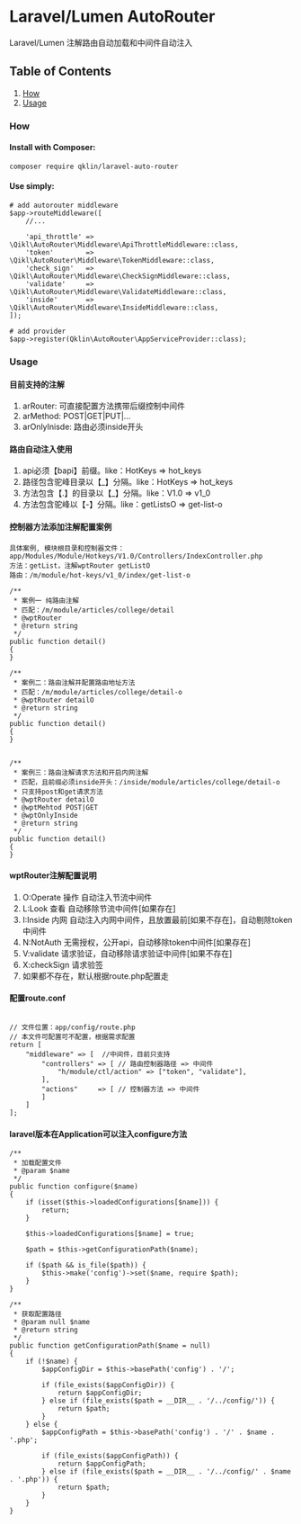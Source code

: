 # Laravel/Lumen AutoRouter
Laravel/Lumen 注解路由自动加载和中间件自动注入

## Table of Contents

1. [How](#how)
1. [Usage](#Usage)

### How

#### Install with Composer:

```
composer require qklin/laravel-auto-router
```

#### Use simply:

```
# add autorouter middleware
$app->routeMiddleware([
    //...

    'api_throttle' => \Qikl\AutoRouter\Middleware\ApiThrottleMiddleware::class,
    'token'        => \Qikl\AutoRouter\Middleware\TokenMiddleware::class,
    'check_sign'   => \Qikl\AutoRouter\Middleware\CheckSignMiddleware::class,
    'validate'     => \Qikl\AutoRouter\Middleware\ValidateMiddleware::class,
    'inside'       => \Qikl\AutoRouter\Middleware\InsideMiddleware::class,
]);

# add provider
$app->register(Qklin\AutoRouter\AppServiceProvider::class);
```

### Usage
#### 目前支持的注解
1. arRouter: 可直接配置方法携带后缀控制中间件
1. arMethod: POST|GET|PUT|...
1. arOnlyInisde: 路由必须inside开头

#### 路由自动注入使用
1. api必须【bapi】前缀。like：HotKeys => hot_keys
1. 路径包含驼峰目录以【_】分隔。like：HotKeys => hot_keys
1. 方法包含【.】的目录以【_】分隔。like：V1.0 => v1_0
1. 方法包含驼峰以【-】分隔。like：getListsO => get-list-o


#### 控制器方法添加注解配置案例
```
具体案例, 模块根目录和控制器文件：app/Modules/Module/Hotkeys/V1.0/Controllers/IndexController.php
方法：getList，注解wptRouter getListO
路由：/m/module/hot-keys/v1_0/index/get-list-o

/**
 * 案例一 纯路由注解
 * 匹配：/m/module/articles/college/detail
 * @wptRouter
 * @return string
 */
public function detail()
{
}
 
/**
 * 案例二：路由注解并配置路由地址方法
 * 匹配：/m/module/articles/college/detail-o
 * @wptRouter detailO
 * @return string
 */
public function detail()
{
}
 
 
/**
 * 案例三：路由注解请求方法和开启内网注解
 * 匹配，且前缀必须inside开头：/inside/module/articles/college/detail-o
 * 只支持post和get请求方法
 * @wptRouter detailO
 * @wptMehtod POST|GET
 * @wptOnlyInside
 * @return string
 */
public function detail()
{
}
```

#### wptRouter注解配置说明
1. O:Operate   操作 自动注入节流中间件
2. L:Look      查看 自动移除节流中间件[如果存在]
3. I:Inside    内网 自动注入内网中间件，且放置最前[如果不存在]，自动剔除token中间件
4. N:NotAuth   无需授权，公开api，自动移除token中间件[如果存在]
5. V:validate  请求验证，自动移除请求验证中间件[如果不存在]
6. X:checkSign 请求验签
6. 如果都不存在，默认根据route.php配置走

#### 配置route.conf
```

// 文件位置：app/config/route.php
// 本文件可配置可不配置，根据需求配置
return [
    "middleware" => [  //中间件，目前只支持
        "controllers" => [ // 路由控制器路径 => 中间件
            "h/module/ctl/action" => ["token", "validate"],
        ],
        "actions"     => [ // 控制器方法 => 中间件
        ]
    ]
];
```

#### laravel版本在Application可以注入configure方法
```
/**
 * 加载配置文件
 * @param $name
 */
public function configure($name)
{
    if (isset($this->loadedConfigurations[$name])) {
        return;
    }

    $this->loadedConfigurations[$name] = true;

    $path = $this->getConfigurationPath($name);

    if ($path && is_file($path)) {
        $this->make('config')->set($name, require $path);
    }
}

/**
 * 获取配置路径
 * @param null $name
 * @return string
 */
public function getConfigurationPath($name = null)
{
    if (!$name) {
        $appConfigDir = $this->basePath('config') . '/';

        if (file_exists($appConfigDir)) {
            return $appConfigDir;
        } else if (file_exists($path = __DIR__ . '/../config/')) {
            return $path;
        }
    } else {
        $appConfigPath = $this->basePath('config') . '/' . $name . '.php';

        if (file_exists($appConfigPath)) {
            return $appConfigPath;
        } else if (file_exists($path = __DIR__ . '/../config/' . $name . '.php')) {
            return $path;
        }
    }
}
```
